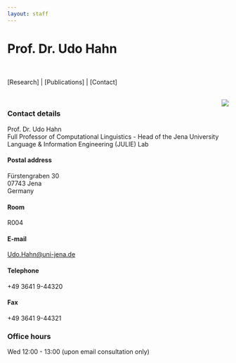 ```yaml
---
layout: staff
---
```


# Prof. Dr. Udo Hahn

<br/>

[Research] | [Publications] | [Contact]

<br/>

<img style="float: right;" src="http://www.julielab.de/coling_multimedia/de/img/staff/2016/udo_hahn-width-188-height-242.jpg">

### Contact details
Prof. Dr. Udo Hahn<br/>
Full Professor of Computational Linguistics - Head of the Jena University Language & Information Engineering (JULIE) Lab

#### Postal address
Fürstengraben 30<br/>
07743 Jena<br/>
Germany

#### Room
R004

#### E-mail
[Udo.Hahn@uni-jena.de](mailto:Udo.Hahn@uni-jena.de)

#### Telephone
+49 3641 9-44320

#### Fax
+49 3641 9-44321

### Office hours
Wed 12:00 - 13:00 (upon email consultation only)
